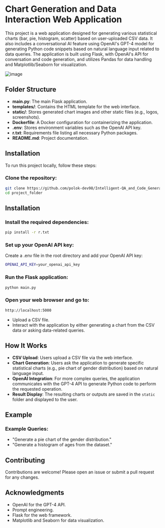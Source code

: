 # Chart Generation and Data Interaction Web Application

This project is a web application designed for generating various statistical charts (bar, pie, histogram, scatter) based on user-uploaded CSV data. It also includes a conversational AI feature using OpenAI's GPT-4 model for generating Python code snippets based on natural language input related to data queries. The application is built using Flask, with OpenAI's API for conversation and code generation, and utilizes Pandas for data handling and Matplotlib/Seaborn for visualization.

![image](https://github.com/user-attachments/assets/9bad53dd-686c-4c64-bed5-bad21b7883f9)


## Folder Structure

- **main.py**: The main Flask application.
- **templates/**: Contains the HTML template for the web interface.
- **static/**: Stores generated chart images and other static files (e.g., logos, screenshots).
- **Dockerfile**: A Docker configuration for containerizing the application.
- **.env**: Stores environment variables such as the OpenAI API key.
- **r.txt**: Requirements file listing all necessary Python packages.
- **README.md**: Project documentation.

## Installation

To run this project locally, follow these steps:

### Clone the repository:
```bash
git clone https://github.com/polok-dev98/Intelligent-QA_and_Code_Generation-Chatbot-for-Tabular-Data_OpenAI.git
cd project_folder
```

## Installation

### Install the required dependencies:
```bash
pip install -r r.txt
```

### Set up your OpenAI API key:
Create a .env file in the root directory and add your OpenAI API key:
```bash
OPENAI_API_KEY=your_openai_api_key
```

### Run the Flask application:
```bash
python main.py
```
### Open your web browser and go to:
```bash
http://localhost:5000
```

- Upload a CSV file. </br>
- Interact with the application by either generating a chart from the CSV data or asking data-related queries.

## How It Works

- **CSV Upload**: Users upload a CSV file via the web interface.
- **Chart Generation**: Users ask the application to generate specific statistical charts (e.g., pie chart of gender distribution) based on natural language input.
- **OpenAI Integration**: For more complex queries, the application communicates with the GPT-4 API to generate Python code to perform the requested operation.
- **Result Display**: The resulting charts or outputs are saved in the `static` folder and displayed to the user.

## Example

### Example Queries:
- "Generate a pie chart of the gender distribution."
- "Generate a histogram of ages from the dataset."
  
## Contributing
Contributions are welcome! Please open an issue or submit a pull request for any changes.

## Acknowledgments
- OpenAI for the GPT-4 API.
- Prompt engineering.
- Flask for the web framework.
- Matplotlib and Seaborn for data visualization.


